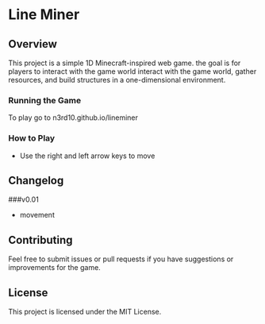 # Line Miner

## Overview
This project is a simple 1D Minecraft-inspired web game. the goal is for players to interact with the game world interact with the game world, gather resources, and build structures in a one-dimensional environment.


### Running the Game
To play go to n3rd10.github.io/lineminer
### How to Play
- Use the right and left arrow keys to move


## Changelog

###v0.01
<ul>
  <li>movement</li>
</ul>

## Contributing
Feel free to submit issues or pull requests if you have suggestions or improvements for the game.

## License
This project is licensed under the MIT License.
